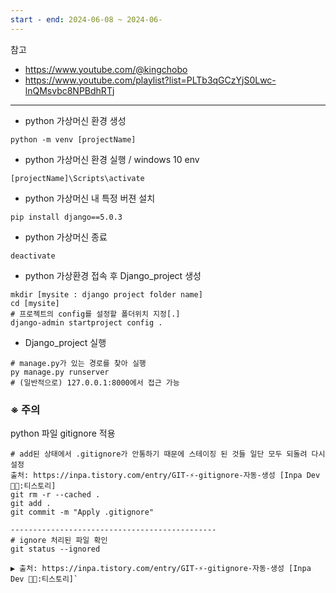 ```yaml
---
start - end: 2024-06-08 ~ 2024-06-
---
```


참고

- https://www.youtube.com/@kingchobo
- https://www.youtube.com/playlist?list=PLTb3qGCzYjS0Lwc-lnQMsvbc8NPBdhRTj

---

- python 가상머신 환경 생성

```shell
python -m venv [projectName]
```

- python 가상머신 환경 실행 / windows 10 env

```shell
[projectName]\Scripts\activate
```

- python 가상머신 내 특정 버젼 설치

```shell
pip install django==5.0.3
```

- python 가상머신 종료

```shell
deactivate
```

- python 가상환경 접속 후 Django_project 생성

```shell
mkdir [mysite : django project folder name]
cd [mysite]
# 프로젝트의 config를 설정할 폴더위치 지정[.]
django-admin startproject config .
```

- Django_project 실행

```shell
# manage.py가 있는 경로를 찾아 실행
py manage.py runserver
# (일반적으로) 127.0.0.1:8000에서 접근 가능
```

### ※ 주의

python 파일 gitignore 적용

```shell
# add된 상태에서 .gitignore가 안통하기 때문에 스테이징 된 것들 일단 모두 되돌려 다시 설정
출처: https://inpa.tistory.com/entry/GIT-⚡️-gitignore-자동-생성 [Inpa Dev 👨‍💻:티스토리]
git rm -r --cached .
git add .
git commit -m "Apply .gitignore"

----------------------------------------------
# ignore 처리된 파일 확인
git status --ignored

▶ 출처: https://inpa.tistory.com/entry/GIT-⚡️-gitignore-자동-생성 [Inpa Dev 👨‍💻:티스토리]`
```
